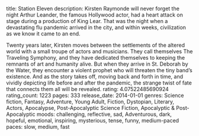 title: Station Eleven
description: Kirsten Raymonde will never forget the night Arthur Leander, the famous Hollywood actor, had a heart attack on stage during a production of King Lear. That was the night when a devastating flu pandemic arrived in the city, and within weeks, civilization as we know it came to an end.

Twenty years later, Kirsten moves between the settlements of the altered world with a small troupe of actors and musicians. They call themselves The Traveling Symphony, and they have dedicated themselves to keeping the remnants of art and humanity alive. But when they arrive in St. Deborah by the Water, they encounter a violent prophet who will threaten the tiny band’s existence. And as the story takes off, moving back and forth in time, and vividly depicting life before and after the pandemic, the strange twist of fate that connects them all will be revealed.
rating: 4.07522485690924
rating_count: 1223
pages: 333
release_date: 2014-01-01
genres: Science fiction, Fantasy, Adventure, Young Adult, Fiction, Dystopian, Literary, Actors, Apocalypse, Post-Apocalyptic Science Fiction, Apocalyptic & Post-Apocalyptic
moods: challenging, reflective, sad, Adventurous, dark, hopeful, emotional, inspiring, mysterious, tense, funny, medium-paced
paces: slow, medium, fast